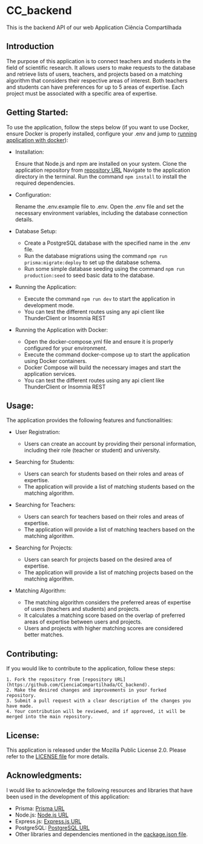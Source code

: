 # CC_backend
This is the backend API of our web Application Ciência Compartilhada

## Introduction
The purpose of this application is to connect teachers and students in the field of scientific research. 
It allows users to make requests to the database and retrieve lists of users, teachers, and projects 
based on a matching algorithm that considers their respective areas of interest. Both teachers and students 
can have preferences for up to 5 areas of expertise. Each project must be associated with a specific area of expertise.

## Getting Started:
To use the application, follow the steps below (if you want to use Docker, ensure Docker is properly installed, configure your .env and jump to [running application with docker](#docker-run)):

- Installation:

    Ensure that Node.js and npm are installed on your system.
    Clone the application repository from [repository URL](https://github.com/CienciaCompartilhada/CC_backend)
    Navigate to the application directory in the terminal.
    Run the command ```npm install``` to install the required dependencies.

- Configuration:

    Rename the .env.example file to .env.
    Open the .env file and set the necessary environment variables, including the database connection details.

- Database Setup:

    - Create a PostgreSQL database with the specified name in the .env file.
    - Run the database migrations using the command ```npm run prisma:migrate:deploy``` to set up the database schema.
    - Run some simple database seeding using the command ```npm run production:seed``` to seed basic data to the database.

- Running the Application:

    - Execute the command ```npm run dev``` to start the application in development mode.
    - You can test the different routes using any api client like ThunderClient or Insomnia REST

- <a name="docker-run">Running the Application with Docker:</a>

    - Open the docker-compose.yml file and ensure it is properly configured for your environment.
    - Execute the command docker-compose up to start the application using Docker containers.
    - Docker Compose will build the necessary images and start the application services.
    - You can test the different routes using any api client like ThunderClient or Insomnia REST

## Usage:
The application provides the following features and functionalities:

- User Registration:
    - Users can create an account by providing their personal information, including their role (teacher or student) and university.

- Searching for Students:
    - Users can search for students based on their roles and areas of expertise.
    - The application will provide a list of matching students based on the matching algorithm.
 
- Searching for Teachers:
    - Users can search for teachers based on their roles and areas of expertise.
    - The application will provide a list of matching teachers based on the matching algorithm.

- Searching for Projects:
    - Users can search for projects based on the desired area of expertise.
    - The application will provide a list of matching projects based on the matching algorithm.

- Matching Algorithm:
    - The matching algorithm considers the preferred areas of expertise of users (teachers and students) and projects.
    - It calculates a matching score based on the overlap of preferred areas of expertise between users and projects.
    - Users and projects with higher matching scores are considered better matches.

## Contributing:
If you would like to contribute to the application, follow these steps:

    1. Fork the repository from [repository URL](https://github.com/CienciaCompartilhada/CC_backend).
    2. Make the desired changes and improvements in your forked repository.
    3. Submit a pull request with a clear description of the changes you have made.
    4. Your contribution will be reviewed, and if approved, it will be merged into the main repository.

## License:
This application is released under the Mozilla Public License 2.0. Please refer to the [LICENSE file](https://github.com/CienciaCompartilhada/CC_backend/blob/master/LICENSE) for more details.

## Acknowledgments:
I would like to acknowledge the following resources and libraries that have been used in the development of this application:

- Prisma: [Prisma URL](https://github.com/prisma/prisma)
- Node.js: [Node.js URL](https://github.com/nodejs)
- Express.js: [Express.js URL](https://github.com/expressjs/express)
- PostgreSQL: [PostgreSQL URL](https://www.postgresql.org/)
- Other libraries and dependencies mentioned in the [package.json file](https://github.com/CienciaCompartilhada/CC_backend/blob/master/package.json).